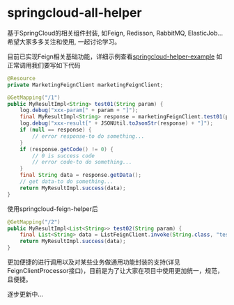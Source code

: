 # springcloud-all-helper
基于SpringCloud的相关组件封装, 如Feign, Redisson, RabbitMQ, ElasticJob...
希望大家多多关注和使用, 一起讨论学习。

目前已实现Feign相关基础功能，详细示例查看[springcloud-helper-example](https://github.com/Chippyer/springcloud-helper-example "springcloud-helper-example")
如正常调用我们要写如下代码
```java
@Resource
private MarketingFeignClient marketingFeignClient;

@GetMapping("/1")
public MyResultImpl<String> test01(String param) {
    log.debug("xxx-param[" + param + "]");
    final MyResultImpl<String> response = marketingFeignClient.test01(param);
    log.debug("xxx-result[" + JSONUtil.toJsonStr(response) + "]");
    if (null == response) {
        // error response-to do something...
    }
    if (response.getCode() != 0) {
        // 0 is success code
        // error code-to do something...
    }
    final String data = response.getData();
    // get data-to do something...
    return MyResultImpl.success(data);
}
```

使用springcloud-feign-helper后
```java
@GetMapping("/2")
public MyResultImpl<List<String>> test02(String param) {
    final List<String> data = ListFeignClient.invoke(String.class, "test02", param);
    return MyResultImpl.success(data);
}
```
更加便捷的进行调用以及对某些业务做通用功能封装的支持(详见FeignClientProcessor接口)，目前是为了让大家在项目中使用更加统一，规范，且便捷。



逐步更新中...
